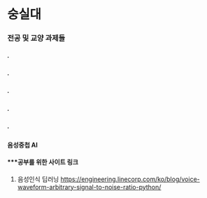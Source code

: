 # 숭실대
### 전공 및 교양 과제들
##### .
##### .
##### .
##### .
##### .
#### 음성중첩 AI

#### ***공부를 위한 사이트 링크

1. 음성인식 딥러닝
https://engineering.linecorp.com/ko/blog/voice-waveform-arbitrary-signal-to-noise-ratio-python/
